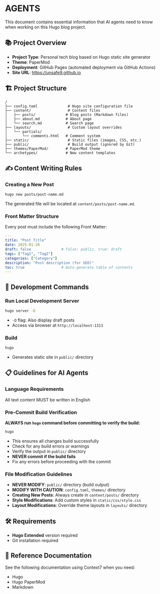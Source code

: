 # AGENTS

This document contains essential information that AI agents need to know when working on this Hugo blog project.

## 📚 Project Overview

- **Project Type**: Personal tech blog based on Hugo static site generator
- **Theme**: PaperMod
- **Deployment**: GitHub Pages (automated deployment via GitHub Actions)
- **Site URL**: https://unsafe9.github.io

## 🏗️ Project Structure

```
/
├── config.toml              # Hugo site configuration file
├── content/                 # Content files
│   ├── posts/              # Blog posts (Markdown files)
│   ├── about.md            # About page
│   └── search.md           # Search page
├── layouts/                 # Custom layout overrides
│   └── partials/
│       └── comments.html   # Comment system
├── static/                  # Static files (images, CSS, etc.)
├── public/                  # Build output (ignored by Git)
├── themes/PaperMod/        # PaperMod theme
└── archetypes/             # New content templates
```

## ✍️ Content Writing Rules

### Creating a New Post

```bash
hugo new posts/post-name.md
```

The generated file will be located at `content/posts/post-name.md`.

### Front Matter Structure

Every post must include the following Front Matter:

```yaml
---
title: "Post Title"
date: 2025-01-20
draft: false              # false: public, true: draft
tags: ["Tag1", "Tag2"]
categories: ["Category"]
description: "Post description (for SEO)"
toc: true                 # Auto-generate table of contents
---
```

## 🔧 Development Commands

### Run Local Development Server
```bash
hugo server -D
```
- `-D` flag: Also display draft posts
- Access via browser at `http://localhost:1313`

### Build
```bash
hugo
```
- Generates static site in `public/` directory

## 📋 Guidelines for AI Agents

### Language Requirements

All text content MUST be written in English

### Pre-Commit Build Verification

**ALWAYS run `hugo` command before committing to verify the build:**

```bash
hugo
```

- This ensures all changes build successfully
- Check for any build errors or warnings
- Verify the output in `public/` directory
- **NEVER commit if the build fails**
- Fix any errors before proceeding with the commit

### File Modification Guidelines

- **NEVER MODIFY**: `public/` directory (build output)
- **MODIFY WITH CAUTION**: `config.toml`, `themes/` directory
- **Creating New Posts**: Always create in `content/posts/` directory
- **Style Modifications**: Add custom styles in `static/css/style.css`
- **Layout Modifications**: Override theme layouts in `layouts/` directory

## 🛠️ Requirements

- **Hugo Extended** version required
- Git installation required

## 📖 Reference Documentation

See the following documentation using Context7 when you need:
- Hugo
- Hugo PaperMod
- Markdown
